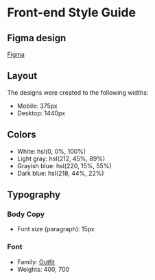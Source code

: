 # Front-end Style Guide

## Figma design

[Figma](https://www.figma.com/file/fbDlpuGelbLWG6G3wQCveh/qr-code-component?node-id=0%3A1468)

## Layout

The designs were created to the following widths:

- Mobile: 375px
- Desktop: 1440px

## Colors

- White: hsl(0, 0%, 100%)
- Light gray: hsl(212, 45%, 89%)
- Grayish blue: hsl(220, 15%, 55%)
- Dark blue: hsl(218, 44%, 22%)

## Typography

### Body Copy

- Font size (paragraph): 15px

### Font

- Family: [Outfit](https://fonts.google.com/specimen/Outfit)
- Weights: 400, 700
